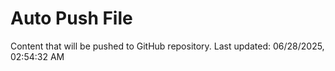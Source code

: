 # Auto Push File

Content that will be pushed to GitHub repository.
Last updated: 06/28/2025, 02:54:32 AM